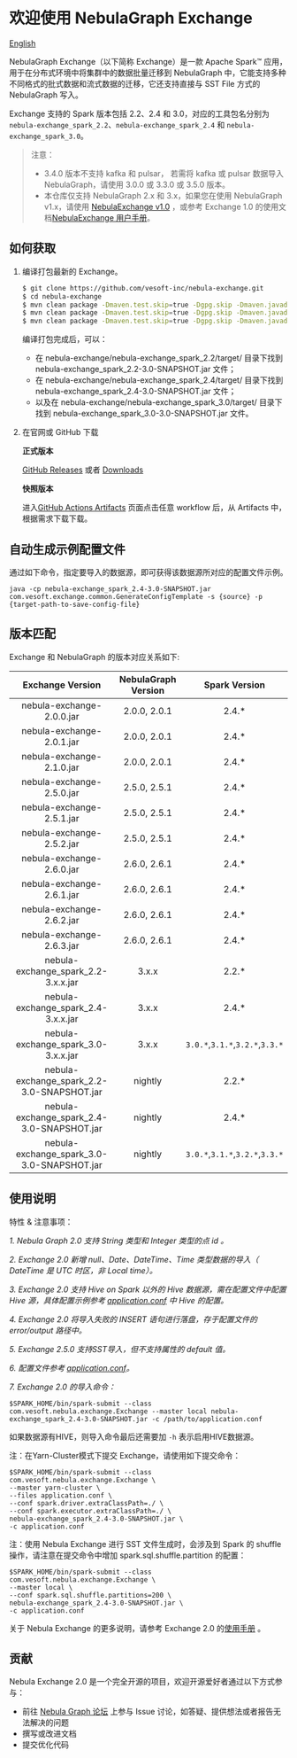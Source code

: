 # 欢迎使用 NebulaGraph Exchange
[English](https://github.com/vesoft-inc/nebula-exchange/blob/master/README.md)

NebulaGraph Exchange（以下简称 Exchange）是一款 Apache Spark&trade; 应用，用于在分布式环境中将集群中的数据批量迁移到
NebulaGraph 中，它能支持多种不同格式的批式数据和流式数据的迁移，它还支持直接与 SST File 方式的
NebulaGraph 写入。

Exchange 支持的 Spark 版本包括 2.2、2.4 和
3.0，对应的工具包名分别为 `nebula-exchange_spark_2.2`、`nebula-exchange_spark_2.4`
和 `nebula-exchange_spark_3.0`。

> 注意：
> - 3.4.0 版本不支持 kafka 和 pulsar， 若需将 kafka 或 pulsar 数据导入 NebulaGraph，请使用 3.0.0 或
    3.3.0 或 3.5.0 版本。
> - 本仓库仅支持 NebulaGraph 2.x 和 3.x，如果您在使用 NebulaGraph
    v1.x，请使用 [NebulaExchange v1.0](https://github.com/vesoft-inc/nebula-java/tree/v1.0/tools/exchange)
    ，或参考 Exchange 1.0
    的使用文档[NebulaExchange 用户手册](https://docs.nebula-graph.com.cn/nebula-exchange/about-exchange/ex-ug-what-is-exchange/ "点击前往 Nebula Graph 网站")。


## 如何获取

1. 编译打包最新的 Exchange。

    ```bash
    $ git clone https://github.com/vesoft-inc/nebula-exchange.git
    $ cd nebula-exchange
    $ mvn clean package -Dmaven.test.skip=true -Dgpg.skip -Dmaven.javadoc.skip=true -pl nebula-exchange_spark_2.2 -am -Pscala-2.11 -Pspark-2.2
    $ mvn clean package -Dmaven.test.skip=true -Dgpg.skip -Dmaven.javadoc.skip=true -pl nebula-exchange_spark_2.4 -am -Pscala-2.11 -Pspark-2.4
    $ mvn clean package -Dmaven.test.skip=true -Dgpg.skip -Dmaven.javadoc.skip=true -pl nebula-exchange_spark_3.0 -am -Pscala-2.12 -Pspark-3.0 
    ```

   编译打包完成后，可以：
    - 在 nebula-exchange/nebula-exchange_spark_2.2/target/ 目录下找到
      nebula-exchange_spark_2.2-3.0-SNAPSHOT.jar 文件；
    - 在 nebula-exchange/nebula-exchange_spark_2.4/target/ 目录下找到
      nebula-exchange_spark_2.4-3.0-SNAPSHOT.jar 文件；
    - 以及在 nebula-exchange/nebula-exchange_spark_3.0/target/ 目录下找到
      nebula-exchange_spark_3.0-3.0-SNAPSHOT.jar 文件。

3. 在官网或 GitHub 下载

   **正式版本**

   [GitHub Releases](https://github.com/vesoft-inc/nebula-exchange/releases)
   或者 [Downloads](https://www.nebula-graph.com.cn/release?exchange=)

   **快照版本**

   进入[GitHub Actions Artifacts](https://github.com/vesoft-inc/nebula-exchange/actions/workflows/snapshot.yml)
   页面点击任意 workflow 后，从 Artifacts 中，根据需求下载下载。

## 自动生成示例配置文件

通过如下命令，指定要导入的数据源，即可获得该数据源所对应的配置文件示例。
```agsl
java -cp nebula-exchange_spark_2.4-3.0-SNAPSHOT.jar com.vesoft.exchange.common.GenerateConfigTemplate -s {source} -p
{target-path-to-save-config-file}
```

## 版本匹配

Exchange 和 NebulaGraph 的版本对应关系如下:

|             Exchange Version              | NebulaGraph Version | Spark Version |
|:-----------------------------------------:|:-------------------:|:--------------:|
|         nebula-exchange-2.0.0.jar         |  2.0.0, 2.0.1  |2.4.*|
|         nebula-exchange-2.0.1.jar         |  2.0.0, 2.0.1  |2.4.*|
|         nebula-exchange-2.1.0.jar         |  2.0.0, 2.0.1  |2.4.*|
|         nebula-exchange-2.5.0.jar         |  2.5.0, 2.5.1  |2.4.*|
|         nebula-exchange-2.5.1.jar         |  2.5.0, 2.5.1  |2.4.*|
|         nebula-exchange-2.5.2.jar         |  2.5.0, 2.5.1  |2.4.*|
|         nebula-exchange-2.6.0.jar         |  2.6.0, 2.6.1  |2.4.*|
|         nebula-exchange-2.6.1.jar         |  2.6.0, 2.6.1  |2.4.*|
|         nebula-exchange-2.6.2.jar         |  2.6.0, 2.6.1  |2.4.*|
|         nebula-exchange-2.6.3.jar         |  2.6.0, 2.6.1  |2.4.*|
|    nebula-exchange_spark_2.2-3.x.x.jar    |  3.x.x  |2.2.*|
|    nebula-exchange_spark_2.4-3.x.x.jar    |  3.x.x  |2.4.*|
|    nebula-exchange_spark_3.0-3.x.x.jar    |  3.x.x  |`3.0.*`,`3.1.*`,`3.2.*`,`3.3.*`|
|nebula-exchange_spark_2.2-3.0-SNAPSHOT.jar |     nightly    |2.2.*|
|nebula-exchange_spark_2.4-3.0-SNAPSHOT.jar |     nightly    |2.4.*|
|nebula-exchange_spark_3.0-3.0-SNAPSHOT.jar |     nightly    |`3.0.*`,`3.1.*`,`3.2.*`,`3.3.*`|

## 使用说明

特性 & 注意事项：

*1. Nebula Graph 2.0 支持 String 类型和 Integer 类型的点 id 。*

*2. Exchange 2.0 新增 null、Date、DateTime、Time 类型数据的导入（ DateTime 是 UTC 时区，非 Local time）。*

*3. Exchange 2.0 支持 Hive on Spark 以外的 Hive 数据源，需在配置文件中配置 Hive
源，具体配置示例参考 [application.conf](https://github.com/vesoft-inc/nebula-exchange/blob/master/exchange-common/src/test/resources/application.conf)
中 Hive 的配置。*

*4. Exchange 2.0 将导入失败的 INSERT 语句进行落盘，存于配置文件的 error/output 路径中。*

*5. Exchange 2.5.0 支持SST导入，但不支持属性的 default 值。*

*6.
配置文件参考 [application.conf](https://github.com/vesoft-inc/nebula-exchange/blob/master/exchange-common/src/test/resources/application.conf)。*

*7. Exchange 2.0 的导入命令：*

```
$SPARK_HOME/bin/spark-submit --class com.vesoft.nebula.exchange.Exchange --master local nebula-exchange_spark_2.4-3.0-SNAPSHOT.jar -c /path/to/application.conf
```

如果数据源有HIVE，则导入命令最后还需要加 `-h` 表示启用HIVE数据源。

注：在Yarn-Cluster模式下提交 Exchange，请使用如下提交命令：

```
$SPARK_HOME/bin/spark-submit --class com.vesoft.nebula.exchange.Exchange \
--master yarn-cluster \
--files application.conf \
--conf spark.driver.extraClassPath=./ \
--conf spark.executor.extraClassPath=./ \
nebula-exchange_spark_2.4-3.0-SNAPSHOT.jar \
-c application.conf
```

注：使用 Nebula Exchange 进行 SST 文件生成时，会涉及到 Spark 的 shuffle 操作，请注意在提交命令中增加
spark.sql.shuffle.partition 的配置：

```
$SPARK_HOME/bin/spark-submit --class com.vesoft.nebula.exchange.Exchange \
--master local \
--conf spark.sql.shuffle.partitions=200 \
nebula-exchange_spark_2.4-3.0-SNAPSHOT.jar \
-c application.conf
```

关于 Nebula Exchange 的更多说明，请参考 Exchange 2.0
的[使用手册](https://docs.nebula-graph.com.cn/2.6.2/nebula-exchange/about-exchange/ex-ug-what-is-exchange/) 。

## 贡献

Nebula Exchange 2.0 是一个完全开源的项目，欢迎开源爱好者通过以下方式参与：

- 前往 [Nebula Graph 论坛](https://discuss.nebula-graph.com.cn/ "点击前往“Nebula Graph 论坛") 上参与
  Issue 讨论，如答疑、提供想法或者报告无法解决的问题
- 撰写或改进文档
- 提交优化代码
